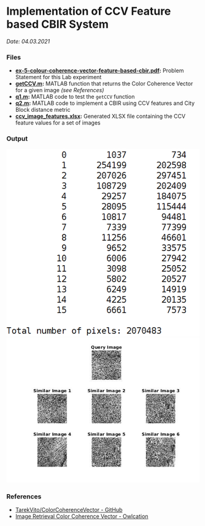 # Implementation of CCV Feature based CBIR System
*Date: 04.03.2021*

### Files
- **[ex-5-colour-coherence-vector-feature-based-cbir.pdf](./ex-5-colour-coherence-vector-feature-based-cbir.pdf):** Problem Statement for this Lab experiment
- **[getCCV.m](./getCCV.m):** MATLAB function that returns the Color Coherence Vector for a given image *(see References)*
- **[q1.m](./q1.m):** MATLAB code to test the `getCCV` function
- **[q2.m](./q2.m):** MATLAB code to implement a CBIR using CCV features and City Block distance metric
- **[ccv_image_features.xlsx](./ccv_image_features.xlsx):** Generated XLSX file containing the CCV feature values for a set of images

### Output
[![q1-output-1][1.1]][1.1]
[![q2-output-1][2.1]][2.1]

### References
- [TarekVito/ColorCoherenceVector - GitHub](https://github.com/TarekVito/ColorCoherenceVector)
- [Image Retrieval Color Coherence Vector - Owlcation](https://owlcation.com/stem/Image-Retrieval-Color-Coherence-Vector)

[1.1]: ./output-1.png
[2.1]: ./output-2.jpg

